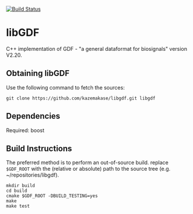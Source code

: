 [![Build Status](https://travis-ci.org/mbillingr/libgdf.svg?branch=master)](https://travis-ci.org/mbillingr/libgdf)

libGDF
======

C++ implementation of GDF - "a general dataformat for biosignals" version V2.20. 

Obtaining libGDF
----------------

Use the following command to fetch the sources:

    git clone https://github.com/kazemakase/libgdf.git libgdf
    
Dependencies
------------
Required: boost

Build Instructions
------------------

The preferred method is to perform an out-of-source build.
replace `$GDF_ROOT` with the (relative or absolute) path to the source
tree (e.g. ~/repositories/libgdf).

    mkdir build
    cd build
    cmake $GDF_ROOT -DBUILD_TESTING=yes
    make
    make test
